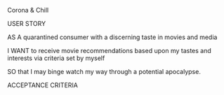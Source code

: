 Corona & Chill 

USER STORY 

AS A quarantined consumer with a discerning taste in movies and media

I WANT to receive movie recommendations based upon my tastes and interests via criteria set by myself

SO that I may binge watch my way through a potential apocalypse.

ACCEPTANCE CRITERIA


